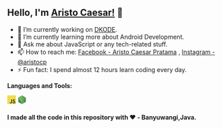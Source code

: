 ## Hello, I'm [Aristo Caesar!](https://aristoc.space) 👋

- 🔭 I’m currently working on [DKODE](https://dkode.id/).
- 🌱 I’m currently learning more about Android Development.
- 💬 Ask me about JavaScript or any tech-related stuff.
- 📫 How to reach me: [Facebook - Aristo Caesar Pratama](https://facebook.com/aristocaesar) , [Instagram - @aristocp](https://instagram.com/aristocp)
- ⚡ Fun fact: I spend almost 12 hours learn coding every day.


**Languages and Tools:**  

<code><img height="20" src="https://raw.githubusercontent.com/github/explore/80688e429a7d4ef2fca1e82350fe8e3517d3494d/topics/javascript/javascript.png"></code>
<code><img height="20" src="https://raw.githubusercontent.com/github/explore/80688e429a7d4ef2fca1e82350fe8e3517d3494d/topics/nodejs/nodejs.png"></code>    

#### I made all the code in this repository with ❤️ - Banyuwangi,Java.
